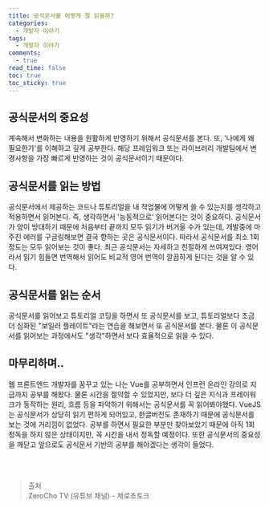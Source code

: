 ```yaml
---
title: 공식문서를 어떻게 잘 읽을까?
categories:
  - 개발자 이야기
tags:
  - 개발자 이야기
comments:
  - true
read_time: false
toc: true
toc_sticky: true
---
```


## 공식문서의 중요성

계속해서 변화하는 내용을 원활하게 반영하기 위해서 공식문서를 본다. 또, '나에게 왜 필요한가'를 이해하고 깊게 공부한다. 해당 프레임워크 또는 라이브러리 개발팀에서 변경사항을 가장 빠르게 반영하는 것이 공식문서이기 때문이다.


## 공식문서를 읽는 방법

공식문서에서 제공하는 코드나 튜토리얼을 내 작업물에 어떻게 쓸 수 있는지를 생각하고 적용하면서 읽어본다. 즉, 생각하면서 '능동적으로' 읽어본다는 것이 중요하다.
공식문서가 양이 방대하기 때문에 처음부터 끝까지 모두 읽기가 버거울 수가 있는데, 개발중에 마주친 에러를 구글링해보면 결국 향하는 곳은 공식문서이다.
따라서 공식문서를 최소 1회정도는 모두 읽어보는 것이 좋다. 최근 공식문서는 자세하고 친절하게 쓰여져있다. 영어라서 읽기 힘들면 번역해서 읽어도 비교적 영어 번역이
깔끔하게 된다는 것을 알 수 있다.


## 공식문서를 읽는 순서

공식문서를 읽어보고 튜토리얼 코딩을 하면서 또 공식문서를 보고, 튜토리얼보다 조금 더 심화된 "보일러 플레이트"라는 연습을 해보면서 또 공식문서를 본다.
물론 이 공식문서를 읽어보는 과정에서도 "생각"하면서 보다 효율적으로 읽을 수 있다.


## 마무리하며..

웹 프론트엔드 개발자를 꿈꾸고 있는 나는 Vue를 공부하면서 인프런 온라인 강의로 지금까지 공부를 해왔다. 물론 시간을 절약할 수 있었지만, 보다 더 깊은 지식과 프레이워크가 동작하는 원리, 흐름 등을 파악하기 위해서는 공식문서를 꼭 읽어봐야했다. VueJS는 공식문서가 상당히 읽기 편하게 되어있고, 한글버전도 존재하기 때문에
공식문서를 보는 것에 거리낌이 없었다. 공부를 하면서 필요한 부분만 찾아보았기 때문에 아직 1회 정독을 하지 않은 상태이지만, 꼭 시간을 내서 정독할 예정이다.
또한 공식문서의 중요성을 깨닫고 앞으로도 공식문서 기반의 공부를 해야겠다는 생각이 들었다.

<br>
<br>

>출처<br>
>ZeroCho TV (유튜브 채널) - 제로초토크